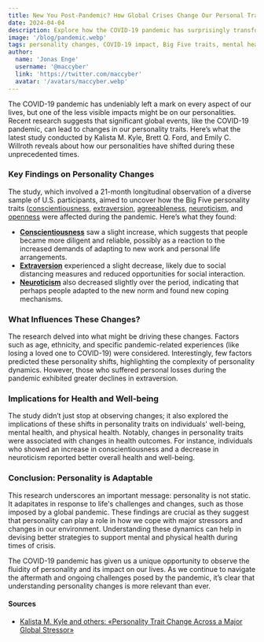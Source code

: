 ```yaml
---
title: New You Post-Pandemic? How Global Crises Change Our Personal Traits
date: 2024-04-04
description: Explore how the COVID-19 pandemic has surprisingly transformed our personalities, revealing shifts in traits like conscientiousness, extraversion, and neuroticism.
image: '/blog/pandemic.webp'
tags: personality changes, COVID-19 impact, Big Five traits, mental health during pandemic, personality research, pandemic behavior changes, extraversion, conscientiousness, neuroticism, social psychology, personality adaptation, health outcomes, personality and well-being, pandemic stress effects, personality trait study
author:
  name: 'Jonas Enge'
  username: '@maccyber'
  link: 'https://twitter.com/maccyber'
  avatar: '/avatars/maccyber.webp'
---
```


The COVID-19 pandemic has undeniably left a mark on every aspect of our lives, but one of the less visible impacts might be on our personalities. Recent research suggests that significant global events, like the COVID-19 pandemic, can lead to changes in our personality traits. Here’s what the latest study conducted by Kalista M. Kyle, Brett Q. Ford, and Emily C. Willroth reveals about how our personalities have shifted during these unprecedented times.

### Key Findings on Personality Changes

The study, which involved a 21-month longitudinal observation of a diverse sample of U.S. participants, aimed to uncover how the Big Five personality traits ([conscientiousness](/articles/conscientiousness), [extraversion](/articles/extraversion), [agreeableness](/articles/agreeableness), [neuroticism](/articles/neuroticism), and [openness](/articles/openness_to_experience) were affected during the pandemic. Here’s what they found:

- [**Conscientiousness**](/articles/conscientiousness) saw a slight increase, which suggests that people became more diligent and reliable, possibly as a reaction to the increased demands of adapting to new work and personal life arrangements.
- [**Extraversion**](/articles/extraversion) experienced a slight decrease, likely due to social distancing measures and reduced opportunities for social interaction.
- [**Neuroticism**](/articles/neuroticism) also decreased slightly over the period, indicating that perhaps people adapted to the new norm and found new coping mechanisms.

### What Influences These Changes?

The research delved into what might be driving these changes. Factors such as age, ethnicity, and specific pandemic-related experiences (like losing a loved one to COVID-19) were considered. Interestingly, few factors predicted these personality shifts, highlighting the complexity of personality dynamics. However, those who suffered personal losses during the pandemic exhibited greater declines in extraversion.

### Implications for Health and Well-being

The study didn’t just stop at observing changes; it also explored the implications of these shifts in personality traits on individuals' well-being, mental health, and physical health. Notably, changes in personality traits were associated with changes in health outcomes. For instance, individuals who showed an increase in conscientiousness and a decrease in neuroticism reported better overall health and well-being.

### Conclusion: Personality is Adaptable

This research underscores an important message: personality is not static. It adapitates in response to life's challenges and changes, such as those imposed by a global pandemic. These findings are crucial as they suggest that personality can play a role in how we cope with major stressors and changes in our environment. Understanding these dynamics can help in devising better strategies to support mental and physical health during times of crisis.

The COVID-19 pandemic has given us a unique opportunity to observe the fluidity of personality and its impact on our lives. As we continue to navigate the aftermath and ongoing challenges posed by the pandemic, it’s clear that understanding personality changes is more relevant than ever.

#### **Sources**

- [Kalista M. Kyle and others: «Personality Trait Change Across a Major Global Stressor»](https://www.researchgate.net/publication/378431625_Personality_Trait_Change_Across_a_Major_Global_Stressor)
